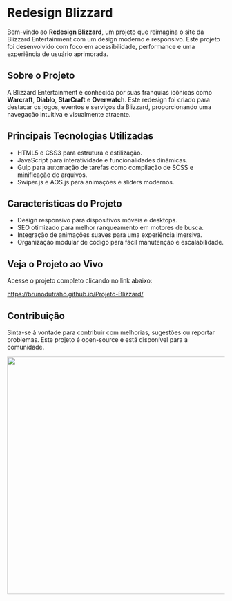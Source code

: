 <h1>Redesign Blizzard</h1>
<p>
  Bem-vindo ao <strong>Redesign Blizzard</strong>, um projeto que reimagina o site da Blizzard Entertainment com um design moderno e responsivo. Este projeto foi desenvolvido com foco em acessibilidade, performance e uma experiência de usuário aprimorada.
</p>

<h2>Sobre o Projeto</h2>
<p>
  A Blizzard Entertainment é conhecida por suas franquias icônicas como <strong>Warcraft</strong>, <strong>Diablo</strong>, <strong>StarCraft</strong> e <strong>Overwatch</strong>. Este redesign foi criado para destacar os jogos, eventos e serviços da Blizzard, proporcionando uma navegação intuitiva e visualmente atraente.
</p>

<h2>Principais Tecnologias Utilizadas</h2>
<ul>
  <li>HTML5 e CSS3 para estrutura e estilização.</li>
  <li>JavaScript para interatividade e funcionalidades dinâmicas.</li>
  <li>Gulp para automação de tarefas como compilação de SCSS e minificação de arquivos.</li>
  <li>Swiper.js e AOS.js para animações e sliders modernos.</li>
</ul>

<h2>Características do Projeto</h2>
<ul>
  <li>Design responsivo para dispositivos móveis e desktops.</li>
  <li>SEO otimizado para melhor ranqueamento em motores de busca.</li>
  <li>Integração de animações suaves para uma experiência imersiva.</li>
  <li>Organização modular de código para fácil manutenção e escalabilidade.</li>
</ul>

<h2>Veja o Projeto ao Vivo</h2>
<p>
  Acesse o projeto completo clicando no link abaixo:
</p>
<p>
  <a href="https://brunodutraho.github.io/Projeto-Blizzard/" target="_blank">https://brunodutraho.github.io/Projeto-Blizzard/</a>
</p>

<h2>Contribuição</h2>
<p>
  Sinta-se à vontade para contribuir com melhorias, sugestões ou reportar problemas. Este projeto é open-source e está disponível para a comunidade.
</p>
<div align="center">
  <img height="550" src="https://ibb.co/bjcWrTf9"  />
</div>
